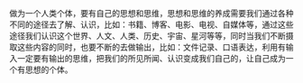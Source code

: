 做为一个人类个体，要有自己的思想和思维，思想和思维的养成需要我们通过各种不同的途径去了解、认识，比如：书籍、博客、电影、电视、自媒体等，通过这些途径我们认识这个世界、人文、人类、历史、宇宙、星河等等，同时当我们不断摄取这些内容的同时，也要不断的去做输出，比如：文件记录、口语表达，利用有输入一定要有输出的思维，把我们的所见所闻、认识变成我们自己的，让自己成为一个有思想的个体。
